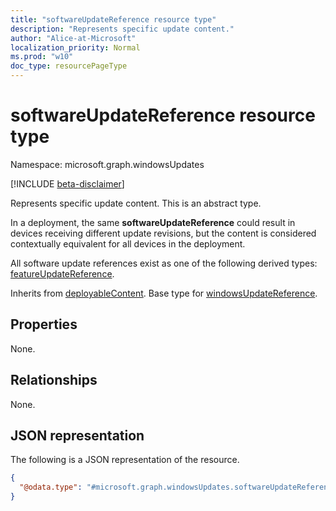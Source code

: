 ```yaml
---
title: "softwareUpdateReference resource type"
description: "Represents specific update content."
author: "Alice-at-Microsoft"
localization_priority: Normal
ms.prod: "w10"
doc_type: resourcePageType
---
```


# softwareUpdateReference resource type

Namespace: microsoft.graph.windowsUpdates

[!INCLUDE [beta-disclaimer](../../includes/beta-disclaimer.md)]

Represents specific update content. This is an abstract type. 

In a deployment, the same **softwareUpdateReference** could result in devices receiving different update revisions, but the content is considered contextually equivalent for all devices in the deployment.

All software update references exist as one of the following derived types: [featureUpdateReference](../resources/windowsupdates-featureupdatereference.md).

Inherits from [deployableContent](../resources/windowsupdates-deployablecontent.md). Base type for [windowsUpdateReference](../resources/windowsupdates-windowsupdatereference.md).

## Properties
None.

## Relationships
None.

## JSON representation
The following is a JSON representation of the resource.
<!-- {
  "blockType": "resource",
  "@odata.type": "microsoft.graph.windowsUpdates.softwareUpdateReference"
}
-->
``` json
{
  "@odata.type": "#microsoft.graph.windowsUpdates.softwareUpdateReference"
}
```

